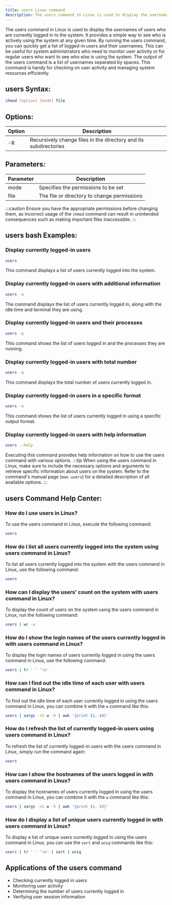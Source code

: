 ```yaml
---
title: users Linux command
description: The users command in Linux is used to display the usernames of users who are currently logged in to the system.
---
```


The users command in Linux is used to display the usernames of users who are currently logged in to the system. It provides a simple way to see who is actively using the system at any given time. By running the users command, you can quickly get a list of logged-in users and their usernames. This can be useful for system administrators who need to monitor user activity or for regular users who want to see who else is using the system. The output of the users command is a list of usernames separated by spaces. This command is handy for checking on user activity and managing system resources efficiently.
## users Syntax:
```bash
chmod [option] [mode] file
```
## Options:
| Option | Description                |
|--------|----------------------------|
| -R     | Recursively change files in the directory and its subdirectories |

## Parameters:
| Parameter | Description                               |
|-----------|-------------------------------------------|
| mode      | Specifies the permissions to be set       |
| file      | The file or directory to change permissions|

:::caution
Ensure you have the appropriate permissions before changing them, as incorrect usage of the `chmod` command can result in unintended consequences such as making important files inaccessible.
:::
## users bash Examples:

### Display currently logged-in users
```bash
users
```
This command displays a list of users currently logged into the system.

### Display currently logged-in users with additional information
```bash
users -a
```
The command displays the list of users currently logged in, along with the idle time and terminal they are using.

### Display currently logged-in users and their processes
```bash
users -p
```
This command shows the list of users logged in and the processes they are running.

### Display currently logged-in users with total number
```bash
users -q
```
This command displays the total number of users currently logged in.

### Display currently logged-in users in a specific format
```bash
users -o
```
This command shows the list of users currently logged in using a specific output format.

### Display currently logged-in users with help information
```bash
users --help
```
Executing this command provides help information on how to use the users command with various options.
:::tip
When using the users command in Linux, make sure to include the necessary options and arguments to retrieve specific information about users on the system. Refer to the command's manual page (`man users`) for a detailed description of all available options.
:::

## users Command Help Center:

### How do I use users in Linux?
To use the users command in Linux, execute the following command:
```bash
users
```

### How do I list all users currently logged into the system using users command in Linux?
To list all users currently logged into the system with the users command in Linux, use the following command:
```bash
users
```

### How can I display the users' count on the system with users command in Linux?
To display the count of users on the system using the users command in Linux, run the following command:
```bash
users | wc -w
```

### How do I show the login names of the users currently logged in with users command in Linux?
To display the login names of users currently logged in using the users command in Linux, use the following command:
```bash
users | tr ' ' '\n'
```

### How can I find out the idle time of each user with users command in Linux?
To find out the idle time of each user currently logged in using the users command in Linux, you can combine it with the `w` command like this:
```bash
users | xargs -n1 w -h | awk '{print $1, $4}'
```

### How do I refresh the list of currently logged-in users using users command in Linux?
To refresh the list of currently logged-in users with the users command in Linux, simply run the command again:
```bash
users
```

### How can I show the hostnames of the users logged in with users command in Linux?
To display the hostnames of users currently logged in using the users command in Linux, you can combine it with the `w` command like this:
```bash
users | xargs -n1 w -h | awk '{print $1, $3}'
```

### How do I display a list of unique users currently logged in with users command in Linux?
To display a list of unique users currently logged in using the users command in Linux, you can use the `sort` and `uniq` commands like this:
```bash
users | tr ' ' '\n' | sort | uniq
```
## Applications of the users command

- Checking currently logged in users
- Monitoring user activity
- Determining the number of users currently logged in
- Verifying user session information